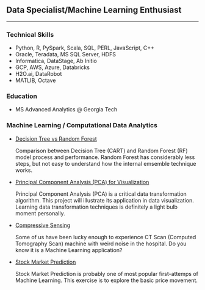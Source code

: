 ## Data Specialist/Machine Learning Enthusiast
---
### Technical Skills
- Python, R, PySpark, Scala, SQL, PERL, JavaScript, C++
- Oracle, Teradata, MS SQL Server, HDFS
- Informatica, DataStage, Ab Initio
- GCP, AWS, Azure, Databricks
- H2O.ai, DataRobot
- MATLIB, Octave

### Education

- MS Advanced Analytics  @  Georgia Tech


### Machine Learning / Computational Data Analytics

- [Decision Tree vs Random Forest](Email_Spam.pdf)

  Comparison between Decision Tree (CART) and Random Forest (RF) model process and performance. Random Forest has considerably less steps, but not easy to understand how the internal emsemble technique works.
  
- [Principal Component Analysis (PCA) for Visualization](PCA_visualization.pdf)

  Principal Component Analysis (PCA) is a critical data transformation algorithm. This project will illustrate its application in data visualization. Learning data transformation techniques is definitely a light bulb moment personally.

- [Compressive Sensing](Compressive_Sensing.pdf)

  Some of us have been lucky enough to experience CT Scan (Computed Tomography Scan) machine with weird noise in the hospital. Do you know it is a Machine Learning application?
  
- [Stock Market Prediction](stock_market_prediction.pdf)

  Stock Market Prediction is probably one of most popular first-attemps of Machine Learning. This exercise is to explore the basic price movement.


